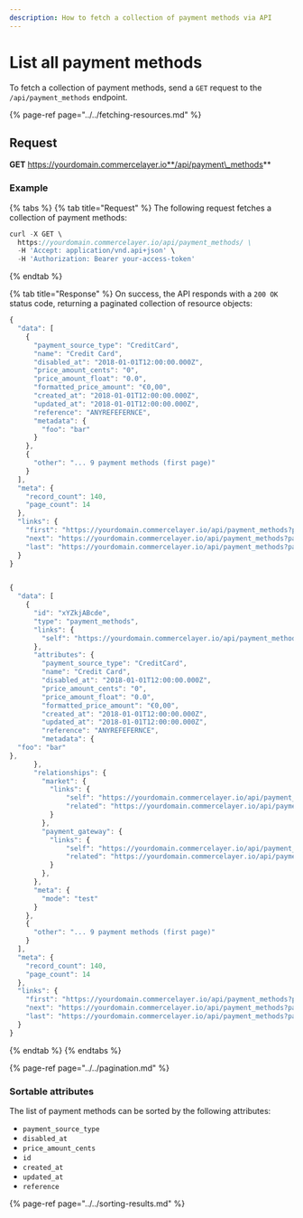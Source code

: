```yaml
---
description: How to fetch a collection of payment methods via API
---
```


# List all payment methods

To fetch a collection of payment methods, send a `GET` request to the `/api/payment_methods` endpoint.

{% page-ref page="../../fetching-resources.md" %}

## Request

**GET** https://yourdomain.commercelayer.io**/api/payment\_methods**

### **Example**

{% tabs %}
{% tab title="Request" %}
The following request fetches a collection of payment methods:

```javascript
curl -X GET \
  https://yourdomain.commercelayer.io/api/payment_methods/ \
  -H 'Accept: application/vnd.api+json' \
  -H 'Authorization: Bearer your-access-token'
```
{% endtab %}

{% tab title="Response" %}
On success, the API responds with a `200 OK` status code, returning a paginated collection of resource objects:

```javascript
{
  "data": [
    {
      "payment_source_type": "CreditCard",
      "name": "Credit Card",
      "disabled_at": "2018-01-01T12:00:00.000Z",
      "price_amount_cents": "0",
      "price_amount_float": "0.0",
      "formatted_price_amount": "€0,00",
      "created_at": "2018-01-01T12:00:00.000Z",
      "updated_at": "2018-01-01T12:00:00.000Z",
      "reference": "ANYREFEFERNCE",
      "metadata": {
        "foo": "bar"
      }
    },
    {
      "other": "... 9 payment methods (first page)"
    }
  ],
  "meta": {
    "record_count": 140,
    "page_count": 14
  },
  "links": {
    "first": "https://yourdomain.commercelayer.io/api/payment_methods?page[number]=1&page[size]=10",
    "next": "https://yourdomain.commercelayer.io/api/payment_methods?page[number]=2&page[size]=10",
    "last": "https://yourdomain.commercelayer.io/api/payment_methods?page[number]=14&page[size]=10"
  }
}


{
  "data": [
    {
      "id": "xYZkjABcde",
      "type": "payment_methods",
      "links": {
        "self": "https://yourdomain.commercelayer.io/api/payment_methods/xYZkjABcde"
      },
      "attributes": {
        "payment_source_type": "CreditCard",
        "name": "Credit Card",
        "disabled_at": "2018-01-01T12:00:00.000Z",
        "price_amount_cents": "0",
        "price_amount_float": "0.0",
        "formatted_price_amount": "€0,00",
        "created_at": "2018-01-01T12:00:00.000Z",
        "updated_at": "2018-01-01T12:00:00.000Z",
        "reference": "ANYREFEFERNCE",
        "metadata": {
  "foo": "bar"
},
      },
      "relationships": {
        "market": {
          "links": {
              "self": "https://yourdomain.commercelayer.io/api/payment_methods/xYZkjABcde/relationships/market",
              "related": "https://yourdomain.commercelayer.io/api/payment_methods/xYZkjABcde/market"
          }
        },
        "payment_gateway": {
          "links": {
              "self": "https://yourdomain.commercelayer.io/api/payment_methods/xYZkjABcde/relationships/payment_gateway",
              "related": "https://yourdomain.commercelayer.io/api/payment_methods/xYZkjABcde/payment_gateway"
          }
        },
      },
      "meta": {
        "mode": "test"
      }
    },
    {
      "other": "... 9 payment methods (first page)"
    }
  ],
  "meta": {
    "record_count": 140,
    "page_count": 14
  },
  "links": {
    "first": "https://yourdomain.commercelayer.io/api/payment_methods?page[number]=1&page[size]=10",
    "next": "https://yourdomain.commercelayer.io/api/payment_methods?page[number]=2&page[size]=10",
    "last": "https://yourdomain.commercelayer.io/api/payment_methods?page[number]=14&page[size]=10"
  }
}
```
{% endtab %}
{% endtabs %}

{% page-ref page="../../pagination.md" %}

### Sortable attributes

The list of payment methods can be sorted by the following attributes:

* `payment_source_type`
* `disabled_at`
* `price_amount_cents`
* `id`
* `created_at`
* `updated_at`
* `reference`

{% page-ref page="../../sorting-results.md" %}

